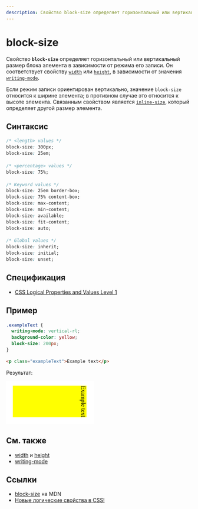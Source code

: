 ```yaml
---
description: Свойство block-size определяет горизонтальный или вертикальный размер блока элемента в зависимости от режима его записи
---
```


# block-size

Свойство **`block-size`** определяет горизонтальный или вертикальный размер блока элемента в зависимости от режима его записи. Он соответствует свойству [`width`](width.md) или [`height`](height.md), в зависимости от значения [`writing-mode`](writing-mode.md).

Если режим записи ориентирован вертикально, значение `block-size` относится к ширине элемента; в противном случае это относится к высоте элемента. Связанным свойством является [`inline-size`](inline-size.md), который определяет другой размер элемента.

## Синтаксис

```css
/* <length> values */
block-size: 300px;
block-size: 25em;

/* <percentage> values */
block-size: 75%;

/* Keyword values */
block-size: 25em border-box;
block-size: 75% content-box;
block-size: max-content;
block-size: min-content;
block-size: available;
block-size: fit-content;
block-size: auto;

/* Global values */
block-size: inherit;
block-size: initial;
block-size: unset;
```

## Спецификация

- [CSS Logical Properties and Values Level 1](https://drafts.csswg.org/css-logical/#dimension-properties)

## Пример

```css tab="CSS"
.exampleText {
  writing-mode: vertical-rl;
  background-color: yellow;
  block-size: 200px;
}
```

```html tab="HTML"
<p class="exampleText">Example text</p>
```

Результат:

![block-size](block-size.png)

## См. также

- [width](width.md) и [height](height.md)
- [writing-mode](writing-mode.md)

## Ссылки

- [block-size](https://developer.mozilla.org/en-US/docs/Web/CSS/block-size) на MDN
- [Новые логические свойства в CSS!](https://medium.com/web-standards/logical-css-props-c5046c563640)
